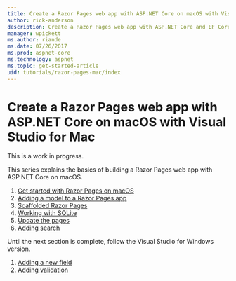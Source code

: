 ```yaml
---
title: Create a Razor Pages web app with ASP.NET Core on macOS with Visual Studio for Mac
author: rick-anderson
description: Create a Razor Pages web app with ASP.NET Core and EF Core.
manager: wpickett
ms.author: riande
ms.date: 07/26/2017
ms.prod: aspnet-core
ms.technology: aspnet
ms.topic: get-started-article
uid: tutorials/razor-pages-mac/index
---
```

# Create a Razor Pages web app with ASP.NET Core on macOS with Visual Studio for Mac

This is a work in progress.

This series explains the basics of building a Razor Pages web app with ASP.NET Core on macOS.

1. [Get started with Razor Pages on macOS](xref:tutorials/razor-pages-mac/razor-pages-start)
1. [Adding a model to a Razor Pages app](xref:tutorials/razor-pages-mac/model)
1. [Scaffolded Razor Pages](xref:tutorials/razor-pages-mac/page)
1. [Working with SQLite](xref:tutorials/razor-pages-mac/sql)
1. [Update the pages](xref:tutorials/razor-pages-mac/da1)
1. [Adding search](xref:tutorials/razor-pages-mac/search)

Until the next section is complete, follow the Visual Studio for Windows version.

1. [Adding a new field](xref:tutorials/razor-pages/new-field)
1. [Adding validation](xref:tutorials/razor-pages/validation)
